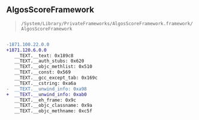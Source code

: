 ## AlgosScoreFramework

> `/System/Library/PrivateFrameworks/AlgosScoreFramework.framework/AlgosScoreFramework`

```diff

-1871.100.22.0.0
+1871.120.6.0.0
   __TEXT.__text: 0x189c8
   __TEXT.__auth_stubs: 0x620
   __TEXT.__objc_methlist: 0x510
   __TEXT.__const: 0x569
   __TEXT.__gcc_except_tab: 0x169c
   __TEXT.__cstring: 0xa6a
-  __TEXT.__unwind_info: 0xa98
+  __TEXT.__unwind_info: 0xab0
   __TEXT.__eh_frame: 0x9c
   __TEXT.__objc_classname: 0x9a
   __TEXT.__objc_methname: 0xc5f

```
